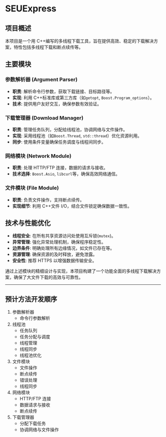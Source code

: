 # SEUExpress

## 项目概述

本项目是一个用 C++编写的多线程下载工具，旨在提供高效、稳定的下载解决方案，特性包括多线程下载和断点续传等。

## 主要模块

### 参数解析器 (Argument Parser)

- **职责**: 解析命令行参数，获取下载链接、目标路径等。
- **实现**: 利用 C++标准库或第三方库（如`getopt`, `Boost.Program_options`）。
- **技术**: 提供用户友好交互，确保参数有效验证。

### 下载管理器 (Download Manager)

- **职责**: 管理任务队列，分配给线程池，协调网络与文件操作。
- **实现**: 采用线程池（如`Boost.Thread`, `std::thread`）优化资源利用。
- **同步**: 使用条件变量确保任务调度与线程间同步。

### 网络模块 (Network Module)

- **职责**: 处理 HTTP/FTP 连接，数据的请求与接收。
- **技术选择**: `Boost.Asio`, `libcurl`等，确保高效网络通信。

### 文件模块 (File Module)

- **职责**: 负责文件操作，支持断点续传。
- **实现细节**: 利用 C++文件 I/O，结合文件锁定确保数据一致性。

## 技术与性能优化

- **线程安全**: 在所有共享资源访问处使用互斥锁(`mutex`)。
- **异常管理**: 强化异常处理机制，确保程序稳定性。
- **边界条件**: 明确处理所有边缘情况，如文件已存在等。
- **资源管理**: 确保资源的及时释放，避免泄露。
- **安全性**: 推荐 HTTPS 以增强数据传输安全。

通过上述模块的精细设计与实现，本项目构建了一个功能全面的多线程下载解决方案，确保了大文件下载的高效与可靠性。

---

## 预计方法开发顺序

1. 参数解析器
   - 命令行参数解析
2. 线程池
   - 任务队列
   - 任务分配与调度
   - 线程管理
   - 线程同步
   - 线程池优化
3. 文件模块
   - 文件操作
   - 断点续传
   - 错误处理
   - 线程同步
4. 网络模块
   - HTTP/FTP 连接
   - 数据请求与接收
   - 断点续传
5. 下载管理器
   - 分配下载任务
   - 协调网络与文件操作
